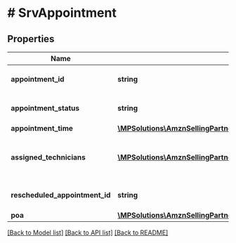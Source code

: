 # # SrvAppointment

## Properties

Name | Type | Description | Notes
------------ | ------------- | ------------- | -------------
**appointment_id** | **string** | The appointment identifier. | [optional]
**appointment_status** | **string** | The status of the appointment. | [optional]
**appointment_time** | [**\MPSolutions\AmznSellingPartnerApi\Models\Services\SrvAppointmentTime**](SrvAppointmentTime.md) |  | [optional]
**assigned_technicians** | [**\MPSolutions\AmznSellingPartnerApi\Models\Services\SrvTechnician[]**](SrvTechnician.md) | A list of technicians assigned to the service job. | [optional]
**rescheduled_appointment_id** | **string** | The appointment identifier. | [optional]
**poa** | [**\MPSolutions\AmznSellingPartnerApi\Models\Services\SrvPoa**](SrvPoa.md) |  | [optional]

[[Back to Model list]](../../README.md#models) [[Back to API list]](../../README.md#endpoints) [[Back to README]](../../README.md)
